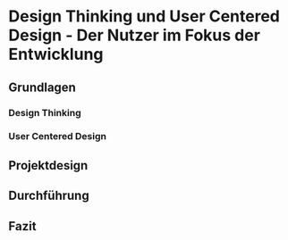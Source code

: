 # Design Thinking und User Centered Design - Der Nutzer im Fokus der Entwicklung

## Grundlagen

### Design Thinking

### User Centered Design

## Projektdesign

## Durchführung

## Fazit




